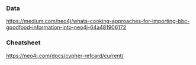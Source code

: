 
### Data

https://medium.com/neo4j/whats-cooking-approaches-for-importing-bbc-goodfood-information-into-neo4j-64a481906172

### Cheatsheet

https://neo4j.com/docs/cypher-refcard/current/

